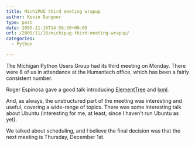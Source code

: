 ```yaml
---
title: MichiPUG third meeting wrapup
author: Kevin Dangoor
type: post
date: 2005-11-16T14:56:50+00:00
url: /2005/11/16/michipug-third-meeting-wrapup/
categories:
  - Python

---
```

The Michigan Python Users Group had its third meeting on Monday. There were 8 of us in attendance at the Humantech office, which has been a fairly consistent number.

Roger Espinosa gave a good talk introducing [ElementTree][1] and [lxml][2].

And, as always, the unstructured part of the meeting was interesting and useful, covering a wide-range of topics. There was some interesting talk about Ubuntu (interesting for me, at least, since I haven&#8217;t run Ubuntu as yet).

We talked about scheduling, and I believe the final decision was that the next meeting is Thursday, December 1st.

 [1]: http://effbot.org/zone/element-index.htm
 [2]: http://codespeak.net/lxml/